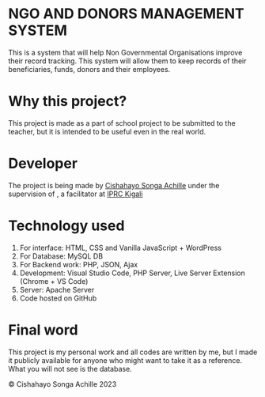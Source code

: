 # NGO AND DONORS MANAGEMENT SYSTEM

This is a system that will help Non Governmental Organisations improve their record tracking. This system will allow them to keep records of their beneficiaries, funds, donors and their employees.

# Why this project?

This project is made as a part of school project to be submitted to the teacher, but it is intended to be useful even in the real world.

# Developer

The project is being made by [Cishahayo Songa Achille](https://linkedin.com/in/achillesonga) under the supervision of [](), a facilitator at [IPRC Kigali](https://iprckigali.rp.ac.rw)

# Technology used

1. For interface: HTML, CSS and Vanilla JavaScript + WordPress
2. For Database: MySQL DB
3. For Backend work: PHP, JSON, Ajax
4. Development: Visual Studio Code, PHP Server, Live Server Extension (Chrome + VS Code)
5. Server: Apache Server
6. Code hosted on GitHub

# Final word

This project is my personal work and all codes are written by me, but I made it publicly available for anyone who might want to take it as a reference. What you will not see is the database.

&copy; Cishahayo Songa Achille 2023
